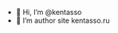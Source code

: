 - 👋 Hi, I’m @kentasso
- 👀 I’m author site kentasso.ru

<!---
kentasso/kentasso is a ✨ special ✨ repository because its `README.md` (this file) appears on your GitHub profile.
You can click the Preview link to take a look at your changes.
--->
